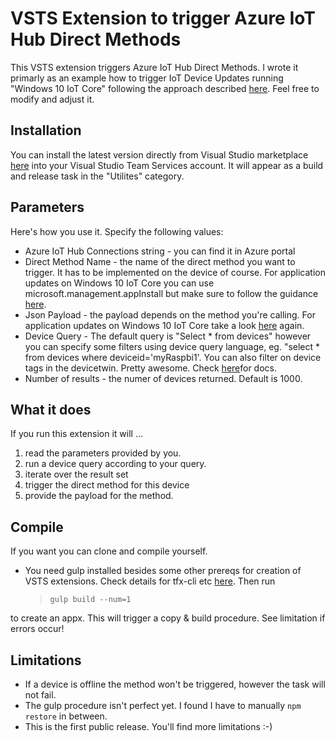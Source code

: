# VSTS Extension to trigger Azure IoT Hub Direct Methods
This VSTS extension triggers Azure IoT Hub Direct Methods. I wrote it primarly as an example how to trigger IoT Device Updates running "Windows 10 IoT Core" following the approach described [here]("https://github.com/ms-iot/iot-core-azure-dm-client"). Feel free to modify and adjust it.

## Installation
You can install the latest version directly from Visual Studio marketplace [here]("https://marketplace.visualstudio.com/items?itemName=DanielMeixner.IotHub-DirectMethod") into your Visual Studio Team Services account. It will appear as a build and release task in the "Utilites" category.


## Parameters
Here's how you use it. Specify the following values:
* Azure IoT Hub Connections string - you can find it in Azure portal
* Direct Method Name - the name of the direct method you want to trigger. It has to be implemented on the device of course. For application updates on Windows 10 IoT Core you can use microsoft.management.appInstall but make sure to follow the guidance [here]("https://github.com/ms-iot/iot-core-azure-dm-client/blob/master/docs/application-management.md").
* Json Payload - the payload depends on the method you're calling. For application updates on Windows 10 IoT Core take a look [here]("https://github.com/ms-iot/iot-core-azure-dm-client/blob/master/docs/application-management.md") again.
* Device Query - The default query is "Select * from devices" however you can specify some filters using device query language, eg. "select * from devices where deviceid='myRaspbi1'. You can also filter on device tags in the devicetwin. Pretty awesome. Check [here]("https://docs.microsoft.com/en-us/azure/iot-hub/iot-hub-devguide-query-language")for docs.
* Number of results - the numer of devices returned. Default is 1000.


## What it does
If you run this extension it will ...
1. read the parameters provided by you.
1. run a device query according to your query.
1. iterate over the result set 
1. trigger the direct method for this device
1. provide the payload for the method.



## Compile
If you want you can clone and compile yourself. 
*   You need gulp installed besides some other prereqs for creation of VSTS extensions. Check details for tfx-cli etc [here]("https://www.visualstudio.com/en-us/docs/integrate/extensions/develop/add-build-task#preparation-and-required-setup-for-this-tutorial").
Then run 
    >`` gulp build --num=1   ``

to create an appx. This will trigger a copy & build procedure. See limitation if errors occur!

## Limitations
* If a device is offline the method won't be triggered, however the task will not fail.
* The gulp procedure isn't perfect yet. I found I have to  manually ``npm restore`` in between. 
* This is the first public release. You'll find more limitations :-)




